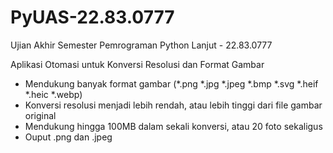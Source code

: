 # PyUAS-22.83.0777
Ujian Akhir Semester Pemrograman Python Lanjut - 22.83.0777

Aplikasi Otomasi untuk Konversi Resolusi dan Format Gambar
* Mendukung banyak format gambar (*.png *.jpg *.jpeg *.bmp *.svg *.heif *.heic *.webp)
* Konversi resolusi menjadi lebih rendah, atau lebih tinggi dari file gambar original
* Mendukung hingga 100MB dalam sekali konversi, atau 20 foto sekaligus
* Ouput .png dan .jpeg
